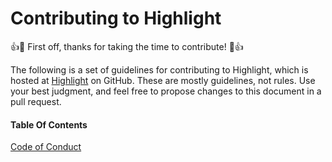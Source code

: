 # Contributing to Highlight

:+1::tada: First off, thanks for taking the time to contribute! :tada::+1:

The following is a set of guidelines for contributing to Highlight, which is hosted at [Highlight](https://github.com/mslattery/highlight) on GitHub. These are mostly guidelines, not rules. Use your best judgment, and feel free to propose changes to this document in a pull request.

#### Table Of Contents

[Code of Conduct](#code-of-conduct)
